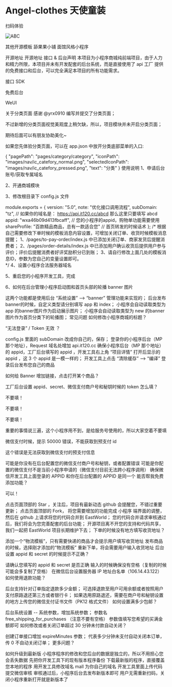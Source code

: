 # Angel-clothes 天使童装
扫码体验

![ABC](https://camo.githubusercontent.com/ba89b054bf29467b1c5a6e4dbf89e9db1a271e0c/68747470733a2f2f63646e2e69743132302e63632f617069666163746f72792f323031372f30392f31352f34383734303937333865626238306334346564613031633436643539623230632e6a7067) 


其他开源模板
舔果果小铺	面馆风格小程序
	
开源地址	开源地址
接口 & 后台声明
本项目为小程序商城纯前端项目，由于人力和精力所限，本项目并未有开发配套的后台系统，而是直接使用了 api 工厂 提供的免费接口和后台，可以完全满足本项目的所有功能需求。

接口 SDK

免费后台

WeUI

关于分类页面
感谢 @yrx0910 编写并提交了分类页面；

不过新增的分类页面视觉美观度上稍欠缺，所以，项目模块并未开启分类页面；

期待后面可以有朋友协助美化~

如果您先体验分类页面，可以在 app.json 中放开分类底部菜单的入口:

{
  "pagePath": "pages/category/category",
  "iconPath": "images/nav/ic_catefory_normal.png",
  "selectedIconPath": "images/nav/ic_catefory_pressed.png",
  "text": "分类"
}
使用说明
1、申请后台账号/获取专属域名

2、开通商城模块



3、修改根目录下 config.js 文件

module.exports = {
  version: "5.0",
  note: "优化接口调用流程",
  subDomain: "tz", // 如果你的域名是： https://api.it120.cc/abcd 那么这里只要填写 abcd
  appid: "wxa46b09d413fbcaff", // 您的小程序的appid，购物单功能需要使用
  shareProfile: "百款精品商品，总有一款适合您" // 首页转发的时候话术
};
/*
根据自己需要修改下单时候的模板消息内容设置，可增加关闭订单、收货时候模板消息提醒；
1、/pages/to-pay-order/index.js 中已添加关闭订单、商家发货后提醒消费者；
2、/pages/order-details/index.js 中已添加用户确认收货后提供用户参与评价；评价后提醒消费者好评奖励积分已到账；
3、请自行修改上面几处的模板消息ID，参数为您自己的变量设置即可。  
*/
4、设置小程序合法服务器域名

5、重启您的小程序开发工具，完成

6、如何在后台管理小程序启动图和首页头部的轮播 banner 图片

这两个功能都是使用后台 “系统设置” --> “banner” 管理功能来实现的；
后台发布banner的时候，自定义类型请分别填写  app  和  index；
小程序会自动读取类型为 app 的banner图片作为启动展示图片；
小程序会自动读取类型为 new 的banner图片作为首页分类下的轮播图；
常见问题
如何修改小程序商城的标题？

“无法登录” / Token 无效 ？

config.js 里面的 subDomain 改成你自己的，保存；
登录你的小程序后台（MP 那个地址），Request 域名处增加 api.it120.cc
确保小程序后台（MP 那个地址） 的 appid，工厂后台填写的 appid ，开发工具右上角 “项目详情” 打开后显示的 appid ，这 3 个 appid 是一模一样的；
开发工具上点击 “清除缓存” —> “编译”
登录后台发布您自己的商品

如何给 Banner 增加链接，点击打开某个商品？

工厂后台设置 appid、secret、微信支付商户号和秘钥时候的 token 怎么填？

不要填！

不要填！

不要填！

重要的事情说三遍，这个小程序用不到，是给服务号使用的，所以大家空着不要填

微信支付时候，提示 50000 错误，不能获取到预支付 id

这个错误是无法获取到微信支付的预支付信息

可能是你没有在后台配置您的微信支付商户号和秘钥，或者配置错误
可能是你配置的微信支付不是当前小程序申请的（微信支付目前无法跨小程序调用）
确保微信开发工具上面登录的 APPID 和你在后台配置的 APPID 是同一个
能否帮我免费添加功能？

可以！


点击页面顶部的 Star ，关注后，项目有最新动态 github 会提醒您，不错过重要更新；
点击页面顶部的 Fork， 将您需要增加的功能完成 小程序 端界面的调整，然后在 github 上请求将您的代码合并到 EastWorld；
您的代码合并请求审核通过后，我们将会为您完善配套的后台功能；
开源项目离不开您的支持和代码共享，我们一起把 EastWorld 项目长期维护下去；
下单的时候没有地方填写收货地址？

添加一个“物流模板”，只有需要快递的商品才会提示用户填写收货地址
发布商品的时候，选择刚才添加的“物流模板”
重新下单，将会需要用户输入收货地址
后台设置 appid 和 secret 的时候提示不正确？

请确认您填写的 appid 和 secret 是否正确
输入的时候确保没有空格（复制的时候可能会多复制了空格）
在微信后台设置服务器 IP 地址白名单（106.14.43.122）
如何使用退款功能？

后台支持针对订单指定退款多少金额；
可选择退款至用户可用余额或者按照用户支付原路退还第三方或者银行卡；
如果选用原路退还，需要在商户号和秘钥设置的地方上传您的微信支付证书文件（PK12 格式文件）
如何设置满多少包邮？

后台系统设置 -- 系统参数，增加系统参数；
参数名 free_shipping_for_purchases （注意不要有空格）
参数值填写您希望的买满金额即可
如何修改或者关闭订单超过 30 分钟未付款自动关闭？

创建订单接口增加 expireMinutes 参数；
代表多少分钟未支付自动关闭本订单，传 0 不自动关闭订单；
更多问题？

如何升级到最新版
小程序程序的修改和您后台的数据是独立的，所以不用担心您会丢失数据
先把你开发工具下的现有版本程序备份
下载最新版的程序，直接覆盖您本地的程序
用开发工具修改域名 mall 为你自己的域名
开发工具里面上传代码提交微信审核
审核通过后，小程序后台去发布新版本即可
用户无需重新扫码，关闭小程序重新打开就是新版本了

